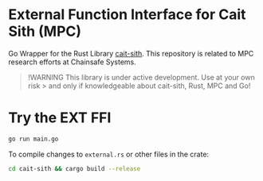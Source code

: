 # External Function Interface for Cait Sith (MPC) 
Go Wrapper for the Rust Library [cait-sith](https://docs.rs/cait-sith/latest/cait_sith/).
This repository is related to MPC research efforts at Chainsafe Systems.

> !WARNING
> This library is under active development. Use at your own risk > and only if knowledgeable about cait-sith, Rust, MPC and Go!


# Try the EXT FFI

```bash
go run main.go
```

To compile changes to `external.rs` or other files in the crate:

```bash
cd cait-sith && cargo build --release
```